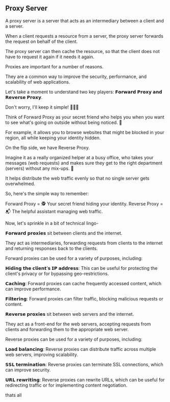 ## Proxy Server 
A proxy server is a server that acts as an intermediary between a client and a server.



When a client requests a resource from a server, the proxy server forwards the request on behalf of the client.

The proxy server can then cache the resource, so that the client does not have to request it again if it needs it again.

Proxies are important for a number of reasons.

They are a common way to improve the security, performance, and scalability of web applications.

Let's take a moment to understand two key players: 𝗙𝗼𝗿𝘄𝗮𝗿𝗱 𝗣𝗿𝗼𝘅𝘆 𝗮𝗻𝗱 𝗥𝗲𝘃𝗲𝗿𝘀𝗲 𝗣𝗿𝗼𝘅𝘆.

Don't worry, I'll keep it simple! 🌟🌐✨

Think of Forward Proxy as your secret friend who helps you when you want to see what's going on outside without being noticed. 🙈

For example, it allows you to browse websites that might be blocked in your region, all while keeping your identity hidden.

On the flip side, we have Reverse Proxy.

Imagine it as a really organized helper at a busy office, who takes your messages (web requests) and makes sure they get to the right department (servers) without any mix-ups. 📨

It helps distribute the web traffic evenly so that no single server gets overwhelmed.

So, here's the simple way to remember:

Forward Proxy = 🕵️ Your secret friend hiding your identity.
Reverse Proxy = 📬 The helpful assistant managing web traffic.

Now, let's sprinkle in a bit of technical lingo-

𝗙𝗼𝗿𝘄𝗮𝗿𝗱 𝗽𝗿𝗼𝘅𝗶𝗲𝘀 sit between clients and the internet.

They act as intermediaries, forwarding requests from clients to the internet and returning responses back to the clients.

Forward proxies can be used for a variety of purposes, including:

𝗛𝗶𝗱𝗶𝗻𝗴 𝘁𝗵𝗲 𝗰𝗹𝗶𝗲𝗻𝘁'𝘀 𝗜𝗣 𝗮𝗱𝗱𝗿𝗲𝘀𝘀: This can be useful for protecting the client's privacy or for bypassing geo-restrictions.

𝗖𝗮𝗰𝗵𝗶𝗻𝗴: Forward proxies can cache frequently accessed content, which can improve performance.

𝗙𝗶𝗹𝘁𝗲𝗿𝗶𝗻𝗴: Forward proxies can filter traffic, blocking malicious requests or content.

𝗥𝗲𝘃𝗲𝗿𝘀𝗲 𝗽𝗿𝗼𝘅𝗶𝗲𝘀 sit between web servers and the internet.

They act as a front-end for the web servers, accepting requests from clients and forwarding them to the appropriate web server.

Reverse proxies can be used for a variety of purposes, including:

𝗟𝗼𝗮𝗱 𝗯𝗮𝗹𝗮𝗻𝗰𝗶𝗻𝗴: Reverse proxies can distribute traffic across multiple web servers, improving scalability.

𝗦𝗦𝗟 𝘁𝗲𝗿𝗺𝗶𝗻𝗮𝘁𝗶𝗼𝗻: Reverse proxies can terminate SSL connections, which can improve security.

𝗨𝗥𝗟 𝗿𝗲𝘄𝗿𝗶𝘁𝗶𝗻𝗴: Reverse proxies can rewrite URLs, which can be useful for redirecting traffic or for implementing content negotiation.

thats all
